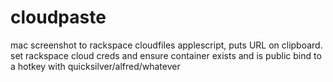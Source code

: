 cloudpaste
==========

mac screenshot to rackspace cloudfiles applescript, puts URL on clipboard.
set rackspace cloud creds and ensure container exists and is public
bind to a hotkey with quicksilver/alfred/whatever
